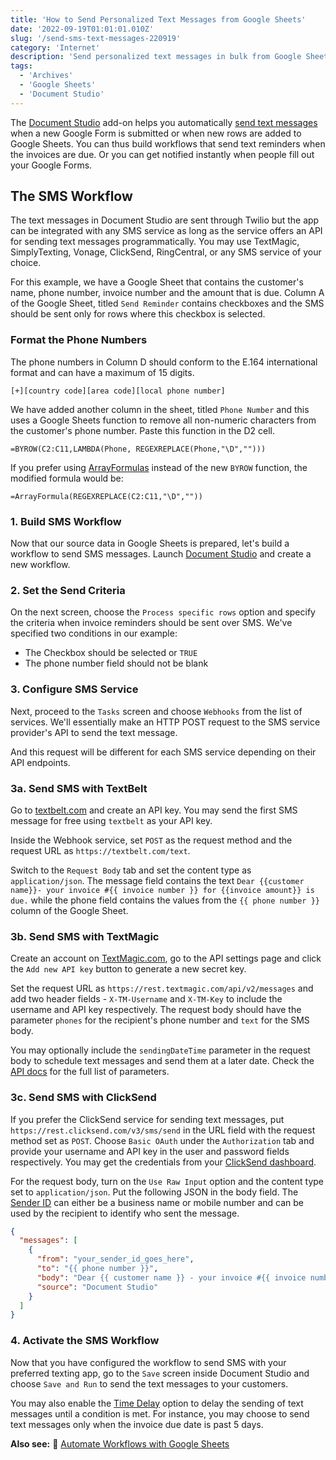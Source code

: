 ```yaml
---
title: 'How to Send Personalized Text Messages from Google Sheets'
date: '2022-09-19T01:01:01.010Z'
slug: '/send-sms-text-messages-220919'
category: 'Internet'
description: 'Send personalized text messages in bulk from Google Sheets using your favorite SMS service'
tags:
  - 'Archives'
  - 'Google Sheets'
  - 'Document Studio'
---
```


The [Document Studio](https://workspace.google.com/marketplace/app/document_studio/429444628321) add-on helps you automatically [send text messages](https://digitalinspiration.com/docs/document-studio/apps/sms-text-messages) when a new Google Form is submitted or when new rows are added to Google Sheets. You can thus build workflows that send text reminders when the invoices are due. Or you can get notified instantly when people fill out your Google Forms.

## The SMS Workflow

The text messages in Document Studio are sent through Twilio but the app can be integrated with any SMS service as long as the service offers an API for sending text messages programmatically. You may use TextMagic, SimplyTexting, Vonage, ClickSend, RingCentral, or any SMS service of your choice.

For this example, we have a Google Sheet that contains the customer's name, phone number, invoice number and the amount that is due. Column A of the Google Sheet, titled `Send Reminder` contains checkboxes and the SMS should be sent only for rows where this checkbox is selected.

### Format the Phone Numbers

The phone numbers in Column D should conform to the E.164 international format and can have a maximum of 15 digits.

```
[+][country code][area code][local phone number]
```

We have added another column in the sheet, titled `Phone Number` and this uses a Google Sheets function to remove all non-numeric characters from the customer's phone number. Paste this function in the D2 cell.

```
=BYROW(C2:C11,LAMBDA(Phone, REGEXREPLACE(Phone,"\D","")))
```

If you prefer using [ArrayFormulas](/internet/arrayformula-copy-formulas-in-entire-column/29711/) instead of the new `BYROW` function, the modified formula would be:

```
=ArrayFormula(REGEXREPLACE(C2:C11,"\D",""))
```

### 1. Build SMS Workflow

Now that our source data in Google Sheets is prepared, let's build a workflow to send SMS messages. Launch [Document Studio](https://workspace.google.com/marketplace/app/document_studio/429444628321) and create a new workflow.

### 2. Set the Send Criteria

On the next screen, choose the `Process specific rows` option and specify the criteria when invoice reminders should be sent over SMS. We've specified two conditions in our example:

- The Checkbox should be selected or `TRUE`
- The phone number field should not be blank

### 3. Configure SMS Service

Next, proceed to the `Tasks` screen and choose `Webhooks` from the list of services. We'll essentially make an HTTP POST request to the SMS service provider's API to send the text message.

And this request will be different for each SMS service depending on their API endpoints.

### 3a. Send SMS with TextBelt

Go to [textbelt.com](https://textbelt.com/purchase/?generateKey=1) and create an API key. You may send the first SMS message for free using `textbelt` as your API key.

Inside the Webhook service, set `POST` as the request method and the request URL as `https://textbelt.com/text`.

Switch to the `Request Body` tab and set the content type as `application/json`. The message field contains the text `Dear {{customer name}}- your invoice #{{ invoice number }} for {{invoice amount}} is due.` while the phone field contains the values from the `{{ phone number }}` column of the Google Sheet.

### 3b. Send SMS with TextMagic

Create an account on [TextMagic.com](https://my.textmagic.com/online/api/rest-api/keys), go to the API settings page and click the `Add new API key` button to generate a new secret key.

Set the request URL as `https://rest.textmagic.com/api/v2/messages` and add two header fields - `X-TM-Username` and `X-TM-Key` to include the username and API key respectively. The request body should have the parameter `phones` for the recipient's phone number and `text` for the SMS body.

You may optionally include the `sendingDateTime` parameter in the request body to schedule text messages and send them at a later date. Check the [API docs](https://docs.textmagic.com/#operation/sendMessage) for the full list of parameters.

### 3c. Send SMS with ClickSend

If you prefer the ClickSend service for sending text messages, put `https://rest.clicksend.com/v3/sms/send` in the URL field with the request method set as `POST`. Choose `Basic OAuth` under the `Authorization` tab and provide your username and API key in the user and password fields respectively. You may get the credentials from your [ClickSend dashboard](https://dashboard.clicksend.com/#/account/subaccount).

For the request body, turn on the `Use Raw Input` option and the content type set to `application/json`. Put the following JSON in the body field.
The [Sender ID](https://help.clicksend.com/article/4kgj7krx00-what-is-a-sender-id-or-sender-number) can either be a business name or mobile number and can be used by the recipient to identify who sent the message.

```json
{
  "messages": [
    {
      "from": "your_sender_id_goes_here",
      "to": "{{ phone number }}",
      "body": "Dear {{ customer name }} - your invoice #{{ invoice number }} for {{ invoice amount }} is due.",
      "source": "Document Studio"
    }
  ]
}
```

### 4. Activate the SMS Workflow

Now that you have configured the workflow to send SMS with your preferred texting app, go to the `Save` screen inside Document Studio and choose `Save and Run` to send the text messages to your customers.

You may also enable the [Time Delay](https://digitalinspiration.com/docs/document-studio/workflow/schedule) option to delay the sending of text messages until a condition is met. For instance, you may choose to send text messages only when the invoice due date is past 5 days.

**Also see:** 🐘 [Automate Workflows with Google Sheets](https://digitalinspiration.com/docs/document-studio/apps)
